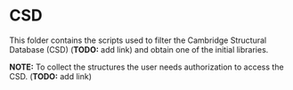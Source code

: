# CSD

This folder contains the scripts used to filter the Cambridge Structural Database (CSD) (**TODO:**  add link) and obtain one of the initial libraries.

**NOTE:** To collect the structures the user needs authorization to access the CSD. 
(**TODO:** add link)
